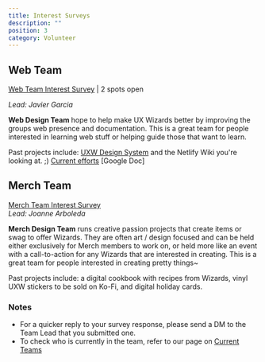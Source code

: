```yaml
---
title: Interest Surveys
description: ""
position: 3
category: Volunteer
---
```

## Web Team

[Web Team Interest Survey](https://docs.google.com/forms/d/e/1FAIpQLScPK0behLBnZcAjF6RAgwr9U9cDRJcA9SrN8djmnq6TxxOO1g/viewform) | 2 spots open

*Lead: Javier Garcia*

**Web Design Team** hope to help make UX Wizards better by improving the groups web presence and documentation. This is a great team for people interested in learning web stuff or helping guide those that want to learn.

Past projects include: [UXW Design System](https://designsystem.uxwizards.org/#/introduction) and the Netlify Wiki you're looking at. ;)
[Current efforts](https://docs.google.com/document/d/1gQuElZPMwrIcFYKgeDSpVGZY4mj_BwhF_lzZnyl4oZw/edit#heading=h.av4ktixqmjyf) \[Google Doc]



## Merch Team

[Merch Team Interest Survey](https://docs.google.com/forms/d/e/1FAIpQLScVksUmf3GseBOtnOU2f_HhumVNzDhnUMYNRhxgD5UQy7TECw/viewform)\
*Lead: Joanne Arboleda*

**Merch Design Team** runs creative passion projects that create items or swag to offer Wizards. They are often art / design focused and can be held either exclusively for Merch members to work on, or held more like an event with a call-to-action for any Wizards that are interested in creating. This is a great team for people interested in creating pretty things~

Past projects include: a digital cookbook with recipes from Wizards, vinyl UXW stickers to be sold on Ko-Fi, and digital holiday cards.

### Notes

* For a quicker reply to your survey response, please send a DM to the Team Lead that you submitted one.
* To check who is currently in the team, refer to our page on [Current Teams](https://uxwizardswiki.netlify.app/current-leadership-teams)